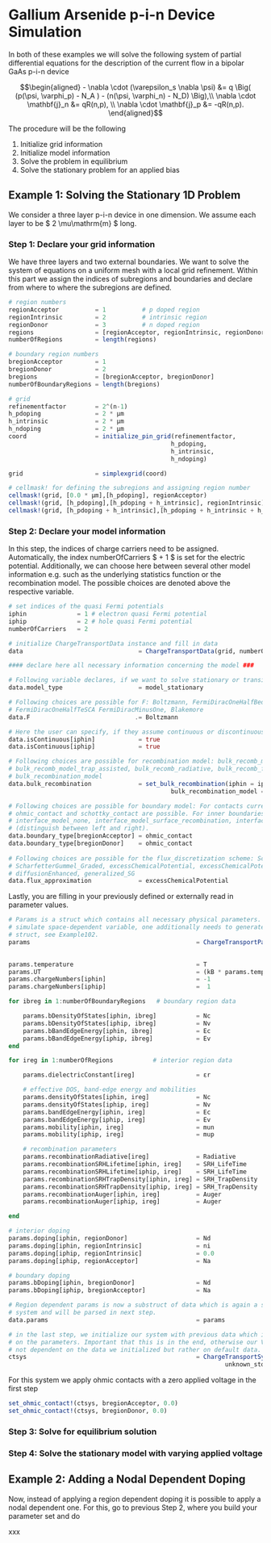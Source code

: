 Gallium Arsenide p-i-n Device Simulation
================================

In both of these examples we will solve the following system of partial differential equations for the description of the current flow in a bipolar GaAs p-i-n device

```math
\begin{aligned}
	- \nabla \cdot (\varepsilon_s \nabla \psi) &= q \Big( (p(\psi, \varphi_p) - N_A ) - (n(\psi, \varphi_n) - N_D) \Big),\\
	\nabla \cdot \mathbf{j}_n &= qR(n,p), \\
	\nabla \cdot \mathbf{j}_p &= -qR(n,p).
\end{aligned}
```
The procedure will be the following
1. Initialize grid information
2. Initialize model information
3. Solve the problem in equilibrium
4. Solve the stationary problem for an applied bias 

## Example 1: Solving the Stationary 1D Problem
We consider a three layer p-i-n device in one dimension. We assume each layer to be 
$ 2 \mu\mathrm{m} $ 
long.


### Step 1: Declare your grid information
We have three layers and two external boundaries. We want to solve the system of equations on a uniform mesh with a local grid refinement.
Within this part we assign the indices of subregions and boundaries and declare from where to where the subregions are defined.

```julia
# region numbers
regionAcceptor          = 1          # p doped region
regionIntrinsic         = 2          # intrinsic region
regionDonor             = 3          # n doped region
regions                 = [regionAcceptor, regionIntrinsic, regionDonor]
numberOfRegions         = length(regions)

# boundary region numbers
bregionAcceptor         = 1
bregionDonor            = 2
bregions                = [bregionAcceptor, bregionDonor]
numberOfBoundaryRegions = length(bregions)

# grid
refinementfactor        = 2^(n-1)
h_pdoping               = 2 * μm
h_intrinsic             = 2 * μm
h_ndoping               = 2 * μm
coord                   = initialize_pin_grid(refinementfactor,
                                             h_pdoping,
                                             h_intrinsic,
                                             h_ndoping)

grid                    = simplexgrid(coord)

# cellmask! for defining the subregions and assigning region number
cellmask!(grid, [0.0 * μm],[h_pdoping], regionAcceptor)
cellmask!(grid, [h_pdoping],[h_pdoping + h_intrinsic], regionIntrinsic)
cellmask!(grid, [h_pdoping + h_intrinsic],[h_pdoping + h_intrinsic + h_ndoping], regionDonor)
```

### Step 2: Declare your model information
In this step, the indices of charge carriers need to be assigned. Automatically, the index numberOfCarriers 
$ + 1 $
is set for the electric potential. Additionally, we can choose here between several other model information e.g. such as the underlying statistics function or the recombination model. The possible choices are denoted above the respective variable.

```julia
# set indices of the quasi Fermi potentials
iphin              = 1 # electron quasi Fermi potential
iphip              = 2 # hole quasi Fermi potential
numberOfCarriers   = 2

# initialize ChargeTransportData instance and fill in data
data                                = ChargeTransportData(grid, numberOfCarriers)

#### declare here all necessary information concerning the model ###

# Following variable declares, if we want to solve stationary or transient problem
data.model_type                     = model_stationary

# Following choices are possible for F: Boltzmann, FermiDiracOneHalfBednarczyk,
# FermiDiracOneHalfTeSCA FermiDiracMinusOne, Blakemore
data.F                             .= Boltzmann

# Here the user can specify, if they assume continuous or discontinuous charge carriers.
data.isContinuous[iphin]            = true
data.isContinuous[iphip]            = true

# Following choices are possible for recombination model: bulk_recomb_model_none,
# bulk_recomb_model_trap_assisted, bulk_recomb_radiative, bulk_recomb_full <: 
# bulk_recombination_model 
data.bulk_recombination             = set_bulk_recombination(iphin = iphin, iphip = iphip, 
                                             bulk_recombination_model = bulk_recombination)

# Following choices are possible for boundary model: For contacts currently only
# ohmic_contact and schottky_contact are possible. For inner boundaries we have
# interface_model_none, interface_model_surface_recombination, interface_model_ion_charge
# (distinguish between left and right).
data.boundary_type[bregionAcceptor] = ohmic_contact                       
data.boundary_type[bregionDonor]    = ohmic_contact   
    
# Following choices are possible for the flux_discretization scheme: ScharfetterGummel, 
# ScharfetterGummel_Graded, excessChemicalPotential, excessChemicalPotential_Graded, 
# diffusionEnhanced, generalized_SG
data.flux_approximation             = excessChemicalPotential
```

Lastly, you are filling in your previously defined or externally read in parameter values.

```julia
# Params is a struct which contains all necessary physical parameters. If one wants to
# simulate space-dependent variable, one additionally needs to generate a ParamsNodal
# struct, see Example102.
params                                              = ChargeTransportParams(grid,
                                                                            numberOfCarriers)

params.temperature                                  = T
params.UT                                           = (kB * params.temperature) / q
params.chargeNumbers[iphin]                         = -1
params.chargeNumbers[iphip]                         =  1

for ibreg in 1:numberOfBoundaryRegions   # boundary region data

    params.bDensityOfStates[iphin, ibreg]           = Nc
    params.bDensityOfStates[iphip, ibreg]           = Nv
    params.bBandEdgeEnergy[iphin, ibreg]            = Ec
    params.bBandEdgeEnergy[iphip, ibreg]            = Ev
end

for ireg in 1:numberOfRegions           # interior region data

    params.dielectricConstant[ireg]                 = εr

    # effective DOS, band-edge energy and mobilities
    params.densityOfStates[iphin, ireg]             = Nc
    params.densityOfStates[iphip, ireg]             = Nv
    params.bandEdgeEnergy[iphin, ireg]              = Ec
    params.bandEdgeEnergy[iphip, ireg]              = Ev
    params.mobility[iphin, ireg]                    = mun
    params.mobility[iphip, ireg]                    = mup

    # recombination parameters
    params.recombinationRadiative[ireg]             = Radiative
    params.recombinationSRHLifetime[iphin, ireg]    = SRH_LifeTime
    params.recombinationSRHLifetime[iphip, ireg]    = SRH_LifeTime
    params.recombinationSRHTrapDensity[iphin, ireg] = SRH_TrapDensity
    params.recombinationSRHTrapDensity[iphip, ireg] = SRH_TrapDensity
    params.recombinationAuger[iphin, ireg]          = Auger
    params.recombinationAuger[iphip, ireg]          = Auger

end

# interior doping
params.doping[iphin, regionDonor]                   = Nd   
params.doping[iphin, regionIntrinsic]               = ni    
params.doping[iphip, regionIntrinsic]               = 0.0     
params.doping[iphip, regionAcceptor]                = Na

# boundary doping
params.bDoping[iphin, bregionDonor]                 = Nd     
params.bDoping[iphip, bregionAcceptor]              = Na 

# Region dependent params is now a substruct of data which is again a substruct of the
# system and will be parsed in next step.
data.params                                         = params

# in the last step, we initialize our system with previous data which is likewise dependent
# on the parameters. Important that this is in the end, otherwise our VoronoiFVMSys is
# not dependent on the data we initialized but rather on default data.
ctsys                                               = ChargeTransportSystem(grid, data, 
                                                            unknown_storage=unknown_storage)
```

For this system we apply ohmic contacts with a zero applied voltage in the first step

```julia
set_ohmic_contact!(ctsys, bregionAcceptor, 0.0)
set_ohmic_contact!(ctsys, bregionDonor, 0.0)
```

### Step 3: Solve for equilibrium solution

### Step 4: Solve the stationary model with varying applied voltage 

## Example 2: Adding a Nodal Dependent Doping

Now, instead of applying a region dependent doping it is possible to apply a nodal dependent one. For this, go to previous Step 2, where you build your parameter set and do

xxx
